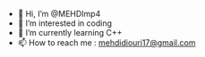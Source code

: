 - 👋 Hi, I’m @MEHDImp4
- 👀 I’m interested in coding 
- 🌱 I’m currently learning C++
- 📫 How to reach me : mehdidiouri17@gmail.com
